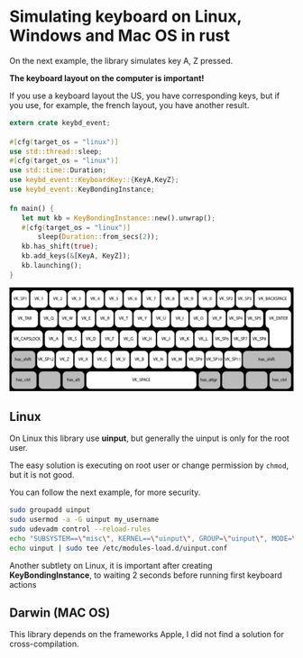  # Simulating keyboard on Linux, Windows and Mac OS in rust

 On the next example, the library simulates key A, Z pressed.

 **The keyboard layout on the computer is important!**

 If you use a keyboard layout the US, you have corresponding keys, but if you use, for example, the french layout, you have another result.
 ```rust
extern crate keybd_event;

#[cfg(target_os = "linux")]
use std::thread::sleep;
#[cfg(target_os = "linux")]
use std::time::Duration;
use keybd_event::KeyboardKey::{KeyA,KeyZ};
use keybd_event::KeyBondingInstance;

fn main() {
    let mut kb = KeyBondingInstance::new().unwrap();
    #[cfg(target_os = "linux")]
        sleep(Duration::from_secs(2));
    kb.has_shift(true);
    kb.add_keys(&[KeyA, KeyZ]);
    kb.launching();
}
 ```
![keyboard](./keyboard-rust.png)

 ## Linux

 On Linux this library use **uinput**, but generally the uinput is only for the root user.

 The easy solution is executing on root user or change permission by `chmod`, but it is not good.

 You can follow the next example, for more security.

```bash
sudo groupadd uinput
sudo usermod -a -G uinput my_username
sudo udevadm control --reload-rules
echo "SUBSYSTEM==\"misc\", KERNEL==\"uinput\", GROUP=\"uinput\", MODE=\"0660\"" | sudo tee /etc/udev/rules.d/uinput.rules
echo uinput | sudo tee /etc/modules-load.d/uinput.conf
```

 Another subtlety on Linux, it is important after creating **KeyBondingInstance**, to waiting 2 seconds before running first keyboard actions

 ## Darwin (MAC OS)
 This library depends on the frameworks Apple, I did not find a solution for cross-compilation.